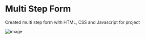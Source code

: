 # Multi Step Form
Created multi step form with HTML, CSS and Javascript for project

![image](https://user-images.githubusercontent.com/73951075/178773820-ffed439e-44ae-4bef-bfbc-3b6859130dbd.png)
